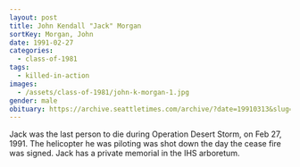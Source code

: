 ```yaml
---
layout: post
title: John Kendall "Jack" Morgan
sortKey: Morgan, John
date: 1991-02-27
categories:
  - class-of-1981
tags:
  - killed-in-action
images:
  - /assets/class-of-1981/john-k-morgan-1.jpg
gender: male
obituary: https://archive.seattletimes.com/archive/?date=19910313&slug=1271422
---
```


Jack was the last person to die during Operation Desert Storm, on Feb 27, 1991. The helicopter he was piloting was shot down the day the cease fire was signed. Jack has a private memorial in the IHS arboretum.
